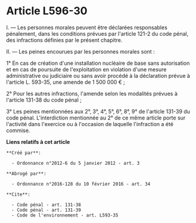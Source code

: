 # Article L596-30

I. ― Les personnes morales peuvent être déclarées responsables pénalement, dans les conditions prévues par l'article 121-2 du
code pénal, des infractions définies par le présent chapitre. 

II. ― Les peines encourues par les personnes morales sont : 

1° En cas de création d'une installation nucléaire de base sans autorisation et en cas de poursuite de l'exploitation en
violation d'une mesure administrative ou judiciaire ou sans avoir procédé à la déclaration prévue à l'article L. 593-35, une
amende de 1 500 000 € ; 

2° Pour les autres infractions, l'amende selon les modalités prévues à l'article 131-38 du code pénal ; 

3° Les peines mentionnées aux 2°, 3°, 4°, 5°, 6°, 8°, 9° de l'article 131-39 du code pénal. L'interdiction mentionnée au 2°
de ce même article porte sur l'activité dans l'exercice ou à l'occasion de laquelle l'infraction a été commise.

**Liens relatifs à cet article**

	**Créé par**:

	  - Ordonnance n°2012-6 du 5 janvier 2012 - art. 3

	**Abrogé par**:

	  - Ordonnance n°2016-128 du 10 février 2016 - art. 34

	**Cite**:

	  - Code pénal - art. 131-38
	  - Code pénal - art. 131-39
	  - Code de l'environnement - art. L593-35

